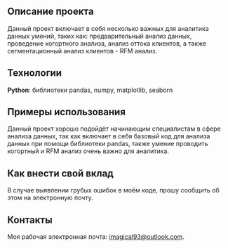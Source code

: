 ## Описание проекта
Данный проект включает в себя несколько важных для аналитика данных умений, таких как: предварительный анализ данных, проведение когортного анализа, анализ оттока клиентов, а также сегментационный анализ клиентов - RFM анализ.

## Технологии
**Python**: библиотеки pandas, numpy, matplotlib, seaborn

## Примеры использования
Данный проект хорошо подойдёт начинающим специалистам в сфере анализа данных, так как включает в себя базовый код для анализа данных при помощи библиотеки pandas, также умение проводить когортный и RFM анализ очень важно для аналитика.

## Как внести свой вклад
В случае выявлении грубых ошибок в моём коде, прошу сообщить об этом на электронную почту.

## Контакты
Моя рабочая электронная почта: imagical93@outlook.com.

